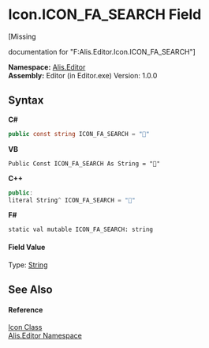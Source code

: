 # Icon.ICON_FA_SEARCH Field
 

\[Missing <summary> documentation for "F:Alis.Editor.Icon.ICON_FA_SEARCH"\]

**Namespace:**&nbsp;<a href="b150ade4-39de-a232-5f06-d3cdc1b2c538">Alis.Editor</a><br />**Assembly:**&nbsp;Editor (in Editor.exe) Version: 1.0.0

## Syntax

**C#**<br />
``` C#
public const string ICON_FA_SEARCH = ""
```

**VB**<br />
``` VB
Public Const ICON_FA_SEARCH As String = ""
```

**C++**<br />
``` C++
public:
literal String^ ICON_FA_SEARCH = ""
```

**F#**<br />
``` F#
static val mutable ICON_FA_SEARCH: string
```


#### Field Value
Type: <a href="https://docs.microsoft.com/dotnet/api/system.string" target="_blank">String</a>

## See Also


#### Reference
<a href="cc0f883c-67f8-f772-c6d7-a60b129f22a7">Icon Class</a><br /><a href="b150ade4-39de-a232-5f06-d3cdc1b2c538">Alis.Editor Namespace</a><br />